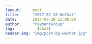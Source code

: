 ```yaml
---
layout:     post 
title:      "2017-07-28-WeChat"
date:       2017-07-28 12:00:00
author:     "PaymentGroup"
tag:		  [chat]
header-img: "img/post-bg-wechat.jpg"
---
```

